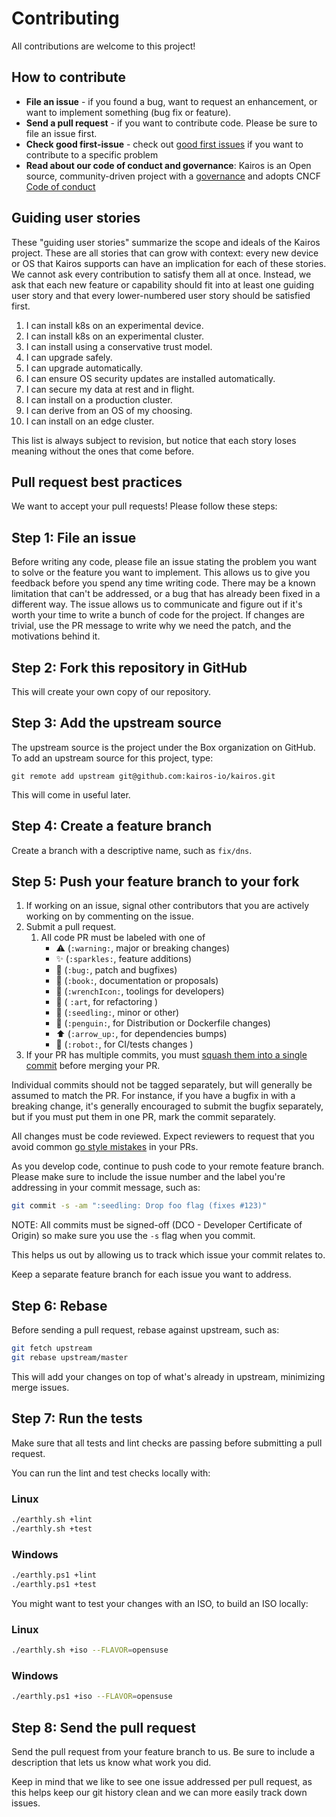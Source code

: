 Contributing
============

All contributions are welcome to this project!

How to contribute
-----------------

-  **File an issue** - if you found a bug, want to request an
   enhancement, or want to implement something (bug fix or feature).
-  **Send a pull request** - if you want to contribute code. Please be
   sure to file an issue first.
-  **Check good first-issue** - check out [good first issues](https://github.com/kairos-io/kairos/issues?q=is%3Aopen+is%3Aissue+label%3A%22good+first+issue%22) if you want to contribute to a specific problem
-  **Read about our code of conduct and governance**: Kairos is an Open source, community-driven project with a [governance](https://github.com/kairos-io/kairos/blob/master/GOVERNANCE.md) and adopts CNCF [Code of conduct](https://github.com/kairos-io/kairos/blob/master/CODE_OF_CONDUCT.md)

Guiding user stories
--------------------

These "guiding user stories" summarize the scope and ideals of the Kairos project. These are all stories that can grow with context: every new device or OS that Kairos supports can have an implication for each of these stories. We cannot ask every contribution to satisfy them all at once. Instead, we ask that each new feature or capability should fit into at least one guiding user story and that every lower-numbered user story should be satisfied first.

1. I can install k8s on an experimental device.
2. I can install k8s on an experimental cluster.
3. I can install using a conservative trust model.
4. I can upgrade safely.
5. I can upgrade automatically.
6. I can ensure OS security updates are installed automatically.
7. I can secure my data at rest and in flight.
8. I can install on a production cluster.
9. I can derive from an OS of my choosing.
10. I can install on an edge cluster.

This list is always subject to revision, but notice that each story loses meaning without the ones that come before.

Pull request best practices
---------------------------

We want to accept your pull requests! Please follow these steps:

## Step 1: File an issue

Before writing any code, please file an issue stating the problem you
want to solve or the feature you want to implement. This allows us to
give you feedback before you spend any time writing code. There may be a
known limitation that can't be addressed, or a bug that has already been
fixed in a different way. The issue allows us to communicate and figure
out if it's worth your time to write a bunch of code for the project.
If changes are trivial, use the PR message to write why we need the patch, 
and the motivations behind it.

## Step 2: Fork this repository in GitHub

This will create your own copy of our repository.

## Step 3: Add the upstream source

The upstream source is the project under the Box organization on GitHub.
To add an upstream source for this project, type:

```
git remote add upstream git@github.com:kairos-io/kairos.git
```

This will come in useful later.

## Step 4: Create a feature branch

Create a branch with a descriptive name, such as ``fix/dns``.

## Step 5: Push your feature branch to your fork

1. If working on an issue, signal other contributors that you are actively working on by commenting on the issue.
1. Submit a pull request.
    1. All code PR must be labeled with one of
        - ⚠️ (`:warning:`, major or breaking changes)
        - ✨ (`:sparkles:`, feature additions)
        - 🐛 (`:bug:`, patch and bugfixes)
        - 📖 (`:book:`, documentation or proposals)
        - 🔧 (`:wrenchIcon:`, toolings for developers)
        - :art: ( `:art`, for refactoring )
        - 🌱 (`:seedling:`, minor or other)
        - :penguin: (`:penguin:`, for Distribution or Dockerfile changes)
        - :arrow_up: (`:arrow_up:`, for dependencies bumps)
        - :robot: (`:robot:`, for CI/tests changes )
1. If your PR has multiple commits, you must [squash them into a single commit](https://kubernetes.io/docs/contribute/new-content/open-a-pr/#squashing-commits) before merging your PR.

Individual commits should not be tagged separately, but will generally be
assumed to match the PR. For instance, if you have a bugfix in with
a breaking change, it's generally encouraged to submit the bugfix
separately, but if you must put them in one PR, mark the commit
separately.

All changes must be code reviewed. Expect reviewers to request that you
avoid common [go style mistakes](https://github.com/golang/go/wiki/CodeReviewComments) in your PRs.

As you develop code, continue to push code to your remote feature
branch. Please make sure to include the issue number and the label you're addressing
in your commit message, such as:

```bash
git commit -s -am ":seedling: Drop foo flag (fixes #123)"
```

NOTE: All commits must be signed-off (DCO - Developer Certificate of Origin) so make sure you use the `-s` flag when you commit.

This helps us out by allowing us to track which issue your commit
relates to.

Keep a separate feature branch for each issue you want to address.

## Step 6: Rebase

Before sending a pull request, rebase against upstream, such as:

```bash
git fetch upstream
git rebase upstream/master
```

This will add your changes on top of what's already in upstream,
minimizing merge issues.

## Step 7: Run the tests

Make sure that all tests and lint checks are passing before submitting a pull request.

You can run the lint and test checks locally with:

### Linux
```bash
./earthly.sh +lint
./earthly.sh +test
```

### Windows
```bash
./earthly.ps1 +lint
./earthly.ps1 +test
```

You might want to test your changes with an ISO, to build an ISO locally:

### Linux
```bash
./earthly.sh +iso --FLAVOR=opensuse
```

### Windows
```bash
./earthly.ps1 +iso --FLAVOR=opensuse
```

## Step 8: Send the pull request

Send the pull request from your feature branch to us. Be sure to include
a description that lets us know what work you did.

Keep in mind that we like to see one issue addressed per pull request,
as this helps keep our git history clean and we can more easily track
down issues.
